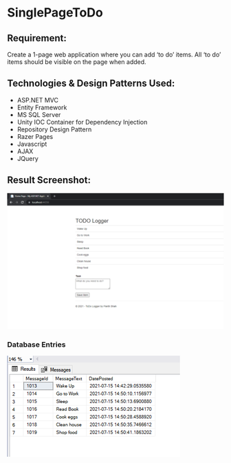 # SinglePageToDo

## Requirement:

Create a 1-page web application where you can add ‘to do’ items. All ‘to do’ items should be visible on the page when added.

## Technologies & Design Patterns Used:

* ASP.NET MVC
* Entity Framework 
* MS SQL Server
* Unity IOC Container for Dependency Injection
* Repository Design Pattern
* Razer Pages
* Javascript
* AJAX
* JQuery

## Result Screenshot:

![alt text](https://github.com/Panth-Shah/SinglePageToDo/blob/master/TODOScreenshot.PNG)

### Database Entries
![alt text](https://github.com/Panth-Shah/SinglePageToDo/blob/master/TODODbEntires.PNG)

